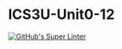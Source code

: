 # ICS3U-Unit0-12

[![GitHub's Super Linter](https://github.com/Dahrio-Francois/ICS3U-Unit0-12/workflows/GitHub's%20Super%20Linter/badge.svg)](https://github.com/Dahrio-Francois/ICS3U-Unit0-12/actions)
